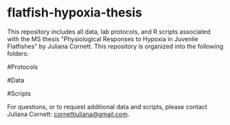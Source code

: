 # flatfish-hypoxia-thesis
This repository includes all data, lab protocols, and R scripts associated with the MS thesis "Physiological Responses to Hypoxia in Juvenile Flatfishes" by Juliana Cornett. This repository is organized into the following folders:

#Protocols

#Data

#Scripts

For questions, or to request additional data and scripts, please contact Juliana Cornett: cornettjuliana@gmail.com.
